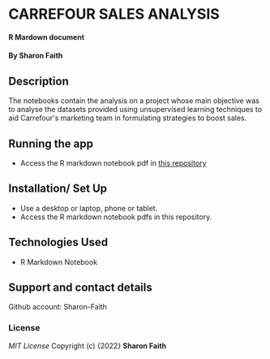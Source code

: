 # CARREFOUR SALES ANALYSIS
#### R Mardown document
#### By **Sharon Faith**
## Description
The notebooks contain the analysis on a project whose main objective was to analyse the datasets provided using unsupervised learning techniques to aid Carrefour's marketing team in formulating strategies to boost sales.


## Running the app
*  Access the R markdown notebook pdf in [this repository](https://github.com/Sharon-Faith/superm-proj)


## Installation/ Set Up
* Use a desktop or laptop, phone or tablet.
* Access the R markdown notebook pdfs in this repository.


## Technologies Used
* R Markdown Notebook


## Support and contact details
Github account: Sharon-Faith

### License
*MIT License*
Copyright (c) {2022} **Sharon Faith**

